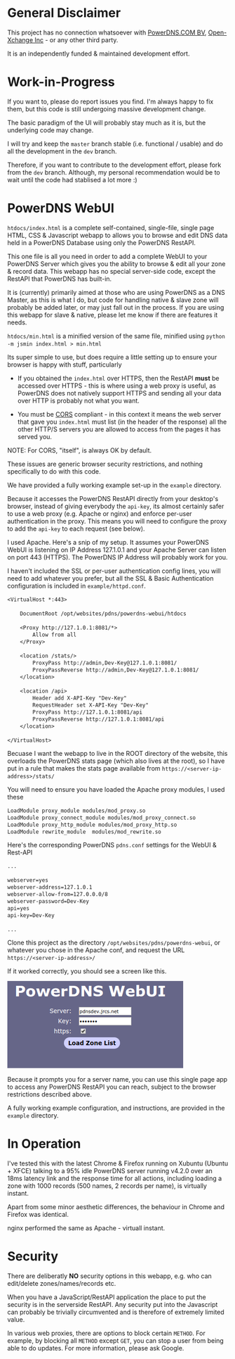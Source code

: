 # General Disclaimer

This project has no connection whatsoever with [PowerDNS.COM BV](https://www.powerdns.com/contact.html),
[Open-Xchange Inc](https://www.open-xchange.com/) - or any other third party.

It is an independently funded & maintained development effort.

# Work-in-Progress

If you want to, please do report issues you find.
I'm always happy to fix them, but this code is still undergoing massive development change.

The basic paradigm of the UI will probably stay much as it is, but the underlying code may change.

I will try and keep the `master` branch stable (i.e. functional / usable) and do all the development in the `dev` branch.

Therefore, if you want to contribute to the development effort, please fork from the `dev` branch.
Although, my personal recommendation would be to wait until the code had stablised a lot more :)

# PowerDNS WebUI

`htdocs/index.html` is a complete self-contained, single-file, single page HTML, CSS & Javascript webapp
to allows you to browse and edit DNS data held in a PowerDNS Database using only the PowerDNS RestAPI.

This one file is all you need in order to add a complete WebUI to your PowerDNS Server which gives you
the ability to browse & edit all your zone & record data. This webapp has no special server-side
code, except the RestAPI that PowerDNS has built-in.

It is (currently) primarily aimed at those who are using PowerDNS as a DNS Master, as this is what I do,
but code for handling native & slave zone will probably be added later, or may just fall out in the process.
If you are using this webapp for slave & native, please let me know if there are features it needs.

`htdocs/min.html` is a minified version of the same file, minified using `python -m jsmin index.html > min.html`

Its super simple to use, but does require a little setting up to ensure your browser is happy with stuff,
particularly

* If you obtained the `index.html` over HTTPS, then the RestAPI **must** be accessed over HTTPS - this is where
using a web proxy is useful, as PowerDNS does not natively support HTTPS and sending all your data over HTTP
is probably not what you want.

* You must be [CORS](https://developer.mozilla.org/en-US/docs/Web/HTTP/CORS) compliant - in this context it means the web server that gave you `index.html` must list
(in the header of the response) all the other HTTP/S servers you are allowed to access from the pages it has served you.

NOTE: For CORS, "itself", is always OK by default.

These issues are generic browser security restrictions, and nothing specifically to do with this code.

We have provided a fully working example set-up in the `example` directory.

Because it accesses the PowerDNS RestAPI directly from your desktop's browser, instead of giving everybody the `api-key`,
its almost certainly safer to use a web proxy (e.g. Apache or nginx) and enforce per-user authentication in the proxy.
This means you will need to configure the proxy to add the `api-key` to each request (see below).

I used Apache. Here's a snip of my setup. It assumes your PowerDNS WebUI is listening on IP Address 127.1.0.1
and your Apache Server can listen on port 443 (HTTPS). The PowerDNS IP Address will probably work for you.

I haven't included the SSL or per-user authentication config lines, you will need to add whatever you prefer,
but all the SSL & Basic Authentication configuration is included in `example/httpd.conf`.

```
<VirtualHost *:443>

	DocumentRoot /opt/websites/pdns/powerdns-webui/htdocs

	<Proxy http://127.1.0.1:8081/*>
		Allow from all
	</Proxy>

    <location /stats/>
        ProxyPass http://admin,Dev-Key@127.1.0.1:8081/
        ProxyPassReverse http://admin,Dev-Key@127.1.0.1:8081/
    </location>

	<location /api>
		Header add X-API-Key "Dev-Key"
		RequestHeader set X-API-Key "Dev-Key"
		ProxyPass http://127.1.0.1:8081/api
		ProxyPassReverse http://127.1.0.1:8081/api
	</location>

</VirtualHost>
```

Becuase I want the webapp to live in the ROOT directory of the website, this overloads the PowerDNS stats page (which also lives at the root),
so I have put in a rule that makes the stats page available from `https://<server-ip-address>/stats/`

You will need to ensure you have loaded the Apache proxy modules, I used these

```
LoadModule proxy_module modules/mod_proxy.so
LoadModule proxy_connect_module modules/mod_proxy_connect.so
LoadModule proxy_http_module modules/mod_proxy_http.so
LoadModule rewrite_module  modules/mod_rewrite.so
```
Here's the corresponding PowerDNS `pdns.conf` settings for the WebUI & Rest-API

```
...

webserver=yes
webserver-address=127.1.0.1
webserver-allow-from=127.0.0.0/8
webserver-password=Dev-Key
api=yes
api-key=Dev-Key

...

```


Clone this project as the directory `/opt/websites/pdns/powerdns-webui`,
or whatever you chose in the Apache conf, and request the URL `https://<server-ip-address>/`

If it worked correctly, you should see a screen like this.

![Frist Screen](/first.png)

Because it prompts you for a server name, you can use this single page app to access any PowerDNS RestAPI
you can reach, subject to the browser restrictions described above.


A fully working example configuration, and instructions, are provided in the `example` directory.


# In Operation #

I've tested this with the latest Chrome & Firefox running on Xubuntu (Ubuntu + XFCE) talking to a 95% idle PowerDNS server
running v4.2.0 over an 18ms latency link and the response time for all actions, including loading a zone with 1000 records
(500 names, 2 records per name), is virtually instant.

Apart from some minor aesthetic differences, the behaviour in Chrome and Firefox was identical.

nginx performed the same as Apache - virtuall instant.


# Security #

There are deliberatly **NO** security options in this webapp, e.g. who can edit/delete zones/names/records etc.

When you have a JavaScript/RestAPI application the place to put the security is in the serverside RestAPI.
Any security put into the Javascript can probably be trivially circumvented and is therefore of extremely limited value.

In various web proxies, there are options to block certain `METHOD`. For example, by blocking all `METHOD` except `GET`,
you can stop a user from being able to do updates. For more information, please ask Google.

